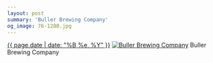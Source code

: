 ```yaml
---
layout: post
summary: 'Buller Brewing Company'
og_image: 76-1280.jpg
---
```


<p>
  <time><a href="/76">{{ page.date | date: "%B %e, %Y" }}</a></time>
  <a href="/76"><img src="{{ site.assets_url }}/76-640.jpg" srcset="{{ site.assets_url }}/76-1280.jpg 1280w, {{ site.assets_url }}/76-960.jpg 960w, {{ site.assets_url }}/76-640.jpg 640w, {{ site.assets_url }}/76-320.jpg 320w" sizes="(min-width: 700px) 50vw, calc(100vw - 2rem)" alt="Buller Brewing Company" /></a>
  <span>Buller Brewing Company</span>
</p>
